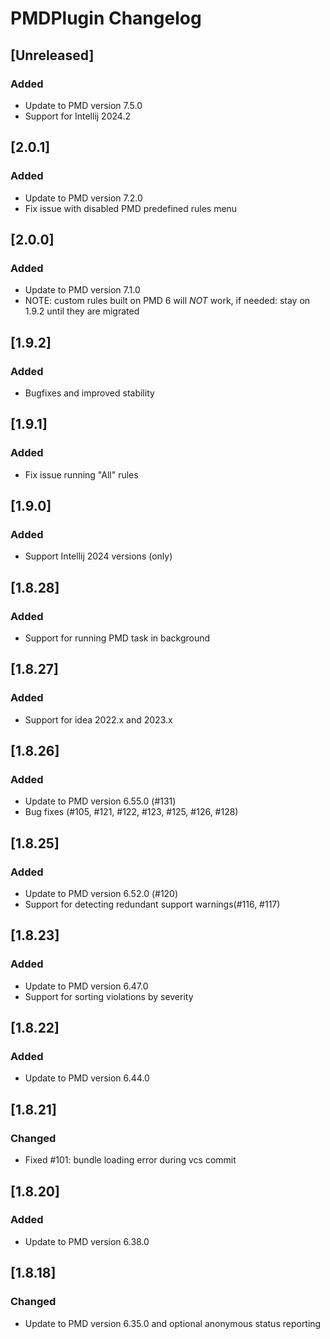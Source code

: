 <!-- Keep a Changelog guide -> https://keepachangelog.com -->

# PMDPlugin Changelog

## [Unreleased]
### Added
- Update to PMD version 7.5.0
- Support for Intellij 2024.2

## [2.0.1]
### Added
- Update to PMD version 7.2.0
- Fix issue with disabled PMD predefined rules menu

## [2.0.0]
### Added
- Update to PMD version 7.1.0 
- NOTE: custom rules built on PMD 6 will *NOT* work, if needed: stay on 1.9.2 until they are migrated

## [1.9.2]
### Added
- Bugfixes and improved stability

## [1.9.1]
### Added
- Fix issue running "All" rules

## [1.9.0]
### Added
- Support Intellij 2024 versions (only)

## [1.8.28]
### Added
- Support for running PMD task in background

## [1.8.27]
### Added
- Support for idea 2022.x and 2023.x

## [1.8.26]
### Added
- Update to PMD version 6.55.0 (#131)
- Bug fixes (#105, #121, #122, #123, #125, #126, #128)

## [1.8.25]
### Added
- Update to PMD version 6.52.0 (#120)
- Support for detecting redundant support warnings(#116, #117)

## [1.8.23]
### Added
- Update to PMD version 6.47.0
- Support for sorting violations by severity

## [1.8.22]
### Added
- Update to PMD version 6.44.0

## [1.8.21]
### Changed
- Fixed #101: bundle loading error during vcs commit

## [1.8.20]
### Added
- Update to PMD version 6.38.0

## [1.8.18]
### Changed
- Update to PMD version 6.35.0 and optional anonymous status reporting